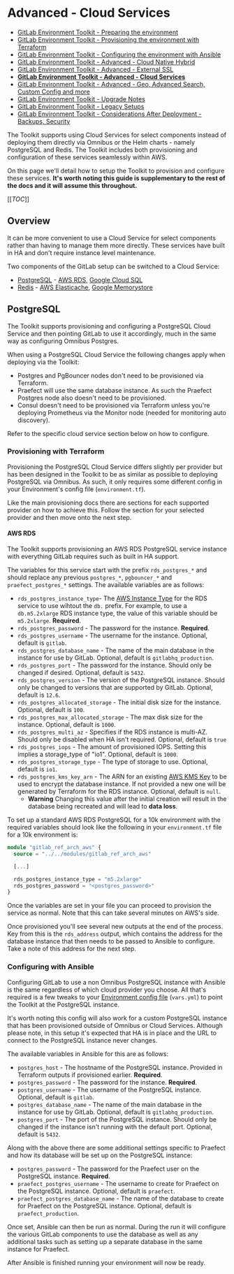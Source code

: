 # Advanced - Cloud Services

- [GitLab Environment Toolkit - Preparing the environment](environment_prep.md)
- [GitLab Environment Toolkit - Provisioning the environment with Terraform](environment_provision.md)
- [GitLab Environment Toolkit - Configuring the environment with Ansible](environment_configure.md)
- [GitLab Environment Toolkit - Advanced - Cloud Native Hybrid](environment_advanced_hybrid.md)
- [GitLab Environment Toolkit - Advanced - External SSL](environment_advanced_ssl.md)
- [**GitLab Environment Toolkit - Advanced - Cloud Services**](environment_advanced_services.md)
- [GitLab Environment Toolkit - Advanced - Geo, Advanced Search, Custom Config and more](environment_advanced.md)
- [GitLab Environment Toolkit - Upgrade Notes](environment_upgrades.md)
- [GitLab Environment Toolkit - Legacy Setups](environment_legacy.md)
- [GitLab Environment Toolkit - Considerations After Deployment - Backups, Security](environment_post_considerations.md)

The Toolkit supports using Cloud Services for select components instead of deploying them directly via Omnibus or the Helm charts - namely PostgreSQL and Redis. The Toolkit includes both provisioning and configuration of these services seamlessly within AWS.

On this page we'll detail how to setup the Toolkit to provision and configure these services. **It's worth noting this guide is supplementary to the rest of the docs and it will assume this throughout.**

[[_TOC_]]

## Overview

It can be more convenient to use a Cloud Service for select components rather than having to manage them more directly. These services have built in HA and don't require instance level maintenance.

Two components of the GitLab setup can be switched to a Cloud Service:

- [PostgreSQL](https://docs.gitlab.com/ee/administration/reference_architectures/10k_users.html#provide-your-own-postgresql-instance) - [AWS RDS](https://aws.amazon.com/rds/postgresql/), [Google Cloud SQL](https://cloud.google.com/sql/docs/postgres)
- [Redis](https://docs.gitlab.com/ee/administration/reference_architectures/10k_users.html#providing-your-own-redis-instance) - [AWS Elasticache](https://aws.amazon.com/elasticache/redis/), [Google Memorystore](https://cloud.google.com/memorystore/docs/redis)

## PostgreSQL

The Toolkit supports provisioning and configuring a PostgreSQL Cloud Service and then pointing GitLab to use it accordingly, much in the same way as configuring Omnibus Postgres.

When using a PostgreSQL Cloud Service the following changes apply when deploying via the Toolkit:

- Postgres and PgBouncer nodes don't need to be provisioned via Terraform.
- Praefect will use the same database instance. As such the Praefect Postgres node also doesn't need to be provisioned.
- Consul doesn't need to be provisioned via Terraform unless you're deploying Prometheus via the Monitor node (needed for monitoring auto discovery).

Refer to the specific cloud service section below on how to configure.

### Provisioning with Terraform

Provisioning the PostgreSQL Cloud Service differs slightly per provider but has been designed in the Toolkit to be as similar as possible to deploying PostgreSQL via Omnibus. As such, it only requires some different config in your Environment's config file (`environment.tf`).

Like the main provisioning docs there are sections for each supported provider on how to achieve this. Follow the section for your selected provider and then move onto the next step.

#### AWS RDS

The Toolkit supports provisioning an AWS RDS PostgreSQL service instance with everything GitLab requires such as built in HA support.

The variables for this service start with the prefix `rds_postgres_*` and should replace any previous `postgres_*`, `pgbouncer_*` and `praefect_postgres_*` settings. The available variables are as follows:

- `rds_postgres_instance_type`- The [AWS Instance Type](https://aws.amazon.com/ec2/instance-types/) for the RDS service to use wihtout the `db.` prefix. For example, to use a `db.m5.2xlarge` RDS instance type, the value of this variable should be `m5.2xlarge`. **Required**.
- `rds_postgres_password` - The password for the instance. **Required**.
- `rds_postgres_username` - The username for the instance. Optional, default is `gitlab`.
- `rds_postgres_database_name` - The name of the main database in the instance for use by GitLab. Optional, default is `gitlabhq_production`.
- `rds_postgres_port` - The password for the instance. Should only be changed if desired. Optional, default is `5432`.
- `rds_postgres_version` - The version of the PostgreSQL instance. Should only be changed to versions that are supported by GitLab. Optional, default is `12.6`.
- `rds_postgres_allocated_storage` - The initial disk size for the instance. Optional, default is `100`.
- `rds_postgres_max_allocated_storage` - The max disk size for the instance. Optional, default is `1000`.
- `rds_postgres_multi_az` - Specifies if the RDS instance is multi-AZ. Should only be disabled when HA isn't required. Optional, default is `true`
- `rds_postgres_iops` - The amount of provisioned IOPS. Setting this implies a storage_type of "io1". Optional, default is `1000`.
- `rds_postgres_storage_type` - The type of storage to use. Optional, default is `io1`.
- `rds_postgres_kms_key_arn` - The ARN for an existing [AWS KMS Key](https://aws.amazon.com/kms/) to be used to encrypt the database instance. If not provided a new one will be generated by Terraform for the RDS instance. Optional, default is `null`.
  - **Warning** Changing this value after the initial creation will result in the database being recreated and will lead to **data loss**.

To set up a standard AWS RDS PostgreSQL for a 10k environment with the required variables should look like the following in your `environment.tf` file for a 10k environment is:

```tf
module "gitlab_ref_arch_aws" {
  source = "../../modules/gitlab_ref_arch_aws"

  [...]

  rds_postgres_instance_type = "m5.2xlarge"
  rds_postgres_password = "<postgres_password>"
}
```

Once the variables are set in your file you can proceed to provision the service as normal. Note that this can take several minutes on AWS's side.

Once provisioned you'll see several new outputs at the end of the process. Key from this is the `rds_address` output, which contains the address for the database instance that then needs to be passed to Ansible to configure. Take a note of this address for the next step.

### Configuring with Ansible

Configuring GitLab to use a non Omnibus PostgreSQL instance with Ansible is the same regardless of which cloud provider you choose. All that's required is a few tweaks to your [Environment config file](environment_configure.md#environment-config-varsyml) (`vars.yml`) to point the Toolkit at the PostgreSQL instance.

It's worth noting this config will also work for a custom PostgreSQL instance that has been provisioned outside of Omnibus or Cloud Services. Although please note, in this setup it's expected that HA is in place and the URL to connect to the PostgreSQL instance never changes.

The available variables in Ansible for this are as follows:

- `postgres_host` - The hostname of the PostgreSQL instance. Provided in Terraform outputs if provisioned earlier. **Required**.
- `postgres_password` - The password for the instance. **Required**.
- `postgres_username` - The username of the PostgreSQL instance. Optional, default is `gitlab`.
- `postgres_database_name` - The name of the main database in the instance for use by GitLab. Optional, default is `gitlabhq_production`.
- `postgres_port` - The port of the PostgreSQL instance. Should only be changed if the instance isn't running with the default port. Optional, default is `5432`.

Along with the above there are some additional settings specific to Praefect and how its database will be set up on the PostgreSQL instance:

- `postgres_password` - The password for the Praefect user on the PostgreSQL instance. **Required**.
- `praefect_postgres_username` - The username to create for Praefect on the PostgreSQL instance. Optional, default is `praefect`.
- `praefect_postgres_database_name` - The name of the database to create for Praefect on the PostgreSQL instance. Optional, default is `praefect_production`.

Once set, Ansible can then be run as normal. During the run it will configure the various GitLab components to use the database as well as any additional tasks such as setting up a separate database in the same instance for Praefect.

After Ansible is finished running your environment will now be ready.
